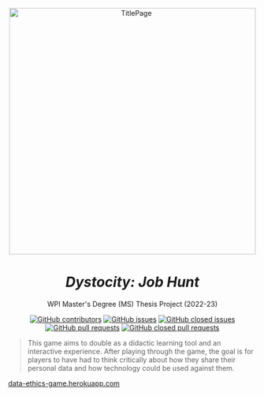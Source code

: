 <p align="center">
<img width="500" align="center" alt="TitlePage" src="https://user-images.githubusercontent.com/110933291/200730749-02c5ef60-cfff-426b-8fc1-35e4b0e4b3dc.png">
</p>

<h1 align="center"><em>Dystocity: Job Hunt</em></h1>
<p align="center">WPI Master's Degree (MS) Thesis Project (2022-23)</p>

<div align="center">
  
<a href="https://github.com/timdrevitch/data-collection-ethics-game/graphs/contributors">![GitHub contributors](https://img.shields.io/github/contributors/timdrevitch/data-collection-ethics-game)</a>
<a href="https://github.com/timdrevitch/data-collection-ethics-game/issues">![GitHub issues](https://img.shields.io/github/issues-raw/timdrevitch/data-collection-ethics-game)</a>
<a href="https://github.com/timdrevitch/data-collection-ethics-game/issues?q=is%3Aissue+is%3Aclosed">![GitHub closed issues](https://img.shields.io/github/issues-closed-raw/timdrevitch/data-collection-ethics-game)</a>
<a href="https://github.com/timdrevitch/data-collection-ethics-game/pulls">![GitHub pull requests](https://img.shields.io/github/issues-pr-raw/timdrevitch/data-collection-ethics-game)</a>
<a href="https://github.com/timdrevitch/data-collection-ethics-game/pulls?q=is%3Apr+is%3Aclosed">![GitHub closed pull requests](https://img.shields.io/github/issues-pr-closed-raw/timdrevitch/data-collection-ethics-game)</a>
  
</div>

> This game aims to double as a didactic learning tool and an interactive experience.   After playing through the 
> game, the goal is for players to have had to think critically about how they share their personal data and how
> technology could be used against them.

[data-ethics-game.herokuapp.com](https://data-ethics-game.herokuapp.com/)

